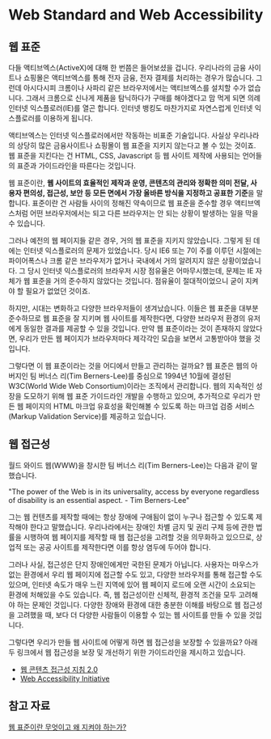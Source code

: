 # Web Standard and Web Accessibility

## 웹 표준

다들 액티브엑스\(ActiveX\)에 대해 한 번쯤은 들어보셨을 겁니다. 우리나라의 금융 사이트나 쇼핑몰은 액티브엑스를 통해 전자 금융, 전자 결제를 처리하는 경우가 많습니다. 그런데 아시다시피 크롬이나 사파리 같은 브라우저에서는 액티브엑스를 설치할 수가 없습니다. 그래서 크롬으로 신나게 제품을 탐닉하다가 구매를 해야겠다고 맘 먹게 되면 의례 인터넷 익스플로러\(IE\)를 열곤 합니다. 인터넷 뱅킹도 마찬가지로 자연스럽게 인터넷 익스플로러를 이용하게 됩니다.

액티브엑스는 인터넷 익스플로러에서만 작동하는 비표준 기술입니다. 사실상 우리나라의 상당히 많은 금융사이트나 쇼핑몰이 웹 표준을 지키지 않는다고 볼 수 있는 것이죠. 웹 표준을 지킨다는 건 HTML, CSS, Javascript 등 웹 사이트 제작에 사용되는 언어들의 표준과 가이드라인을 따른다는 것입니다.

웹 표준이란, **웹 사이트의 효율적인 제작과 운영, 콘텐츠의 관리와 정확한 의미 전달, 사용자 편의성, 접근성, 보안 등 모든 면에서 가장 올바른 방식을 지정하고 공표한 기준**을 말합니다. 표준이란 건 사람들 사이의 정해진 약속이므로 웹 표준을 준수할 경우 액티브엑스처럼 어떤 브라우저에서는 되고 다른 브라우저는 안 되는 상황이 발생하는 일을 막을 수 있습니다.

그러나 예전의 웹 페이지들 같은 경우, 거의 웹 표준을 지키지 않았습니다. 그렇게 된 데에는 인터넷 익스플로러의 문제가 있었습니다. 당시 IE6 또는 7이 주를 이루던 시절에는 파이어폭스나 크롬 같은 브라우저가 없거나 국내에서 거의 알려지지 않은 상황이었습니다. 그 당시 인터넷 익스플로러의 브라우저 시장 점유율은 어마무시했는데, 문제는 IE 자체가 웹 표준을 거의 준수하지 않았다는 것입니다. 점유율이 절대적이었으니 굳이 지켜야 할 필요가 없었던 것이죠.

하지만, 시대는 변화하고 다양한 브라우저들이 생겨났습니다. 이들은 웹 표준을 대부분 준수하므로 웹 표준을 잘 지키며 웹 사이트를 제작한다면, 다양한 브라우저 환경의 유저에게 동일한 결과를 제공할 수 있을 것입니다. 만약 웹 표준이라는 것이 존재하지 않았다면, 우리가 만든 웹 페이지가 브라우저마다 제각각인 모습을 보면서 고통받아야 했을 것입니다.

그렇다면 이 웹 표준이라는 것을 어디에서 만들고 관리하는 걸까요? 웹 표준은 웹의 아버지인 팀 버너스 리\(Tim Berners-Lee\)를 중심으로 1994년 10월에 결성된 W3C\(World Wide Web Consortium\)이라는 조직에서 관리합니다. 웹의 지속적인 성장을 도모하기 위해 웹 표준 가이드라인 개발을 수행하고 있으며, 추가적으로 우리가 만든 웹 페이지의 HTML 마크업 유효성을 확인해볼 수 있도록 하는 마크업 검증 서비스\(Markup Validation Service\)를 제공하고 있습니다.

## 웹 접근성

월드 와이드 웹\(WWW\)을 창시한 팀 버너스 리\(Tim Berners-Lee\)는 다음과 같이 말했습니다.

"The power of the Web is in its universality, access by everyone regardless of disability is an essential aspect. - Tim Berners-Lee"

그는 웹 컨텐츠를 제작할 때에는 항상 장애에 구애됨이 없이 누구나 접근할 수 있도록 제작해야 한다고 말했습니다. 우리나라에서는 장애인 차별 금지 및 권리 구제 등에 관한 법률을 시행하여 웹 페이지를 제작할 때 웹 접근성을 고려할 것을 의무화하고 있으므로, 상업적 또는 공공 사이트를 제작한다면 이를 항상 염두에 두어야 합니다.

그러나 사실, 접근성은 단지 장애인에게만 국한된 문제가 아닙니다. 사용자는 마우스가 없는 환경에서 우리 웹 페이지에 접근할 수도 있고, 다양한 브라우저를 통해 접근할 수도 있으며, 인터넷 속도가 매우 느린 지역에 있어 웹 페이지 로드에 오랜 시간이 소요되는 환경에 처해있을 수도 있습니다. 즉, 웹 접근성이란 신체적, 환경적 조건을 모두 고려해야 하는 문제인 것입니다. 다양한 장애와 환경에 대한 충분한 이해를 바탕으로 웹 접근성을 고려했을 때, 보다 더 다양한 사람들이 이용할 수 있는 웹 사이트를 만들 수 있을 것입니다.

그렇다면 우리가 만들 웹 사이트에 어떻게 하면 웹 접근성을 보장할 수 있을까요? 아래 두 링크에서 웹 접근성을 보장 및 개선하기 위한 가이드라인을 제시하고 있습니다.

* [웹 콘텐츠 접근성 지침 2.0](http://www.w3c.or.kr/Translation/WCAG20/)
* [Web Accessibility Initiative](https://www.w3.org/WAI/)

## 참고 자료

[웹 표준이란 무엇이고 왜 지켜야 하는가?](http://www.marketology.co.kr/seo/웹표준이란-무엇이고-왜-지켜야-하는가/)

